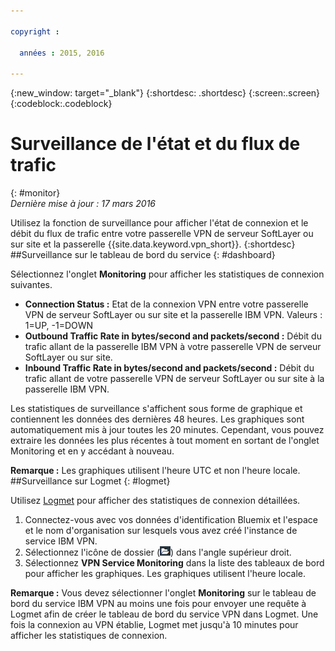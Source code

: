 ```yaml
---

copyright :

  années : 2015, 2016

---
```


{:new_window: target="_blank"}
{:shortdesc: .shortdesc}
{:screen:.screen}
{:codeblock:.codeblock}

# Surveillance de l'état et du flux de trafic
{: #monitor}  
*Dernière mise à jour : 17 mars 2016*  

Utilisez la fonction de surveillance pour afficher l'état de connexion et le débit du flux de trafic entre votre passerelle VPN de serveur SoftLayer ou sur site et la passerelle
{{site.data.keyword.vpn_short}}. 
{:shortdesc}  
##Surveillance sur le tableau de bord du service
{: #dashboard}

Sélectionnez l'onglet **Monitoring** pour afficher les statistiques de connexion suivantes.

* **Connection Status :** Etat de la connexion VPN entre votre passerelle VPN de serveur SoftLayer ou sur site et la passerelle IBM VPN. Valeurs : 1=UP, -1=DOWN 
* **Outbound Traffic Rate in bytes/second and packets/second :** Débit du trafic allant de la passerelle IBM VPN à votre passerelle VPN de serveur SoftLayer ou sur site.  
* **Inbound Traffic Rate in bytes/second and packets/second :** Débit du trafic allant de votre passerelle VPN de serveur SoftLayer ou sur site à la passerelle IBM VPN.  

Les statistiques de surveillance s'affichent sous forme de graphique et contiennent les données des dernières 48 heures. Les graphiques sont automatiquement mis à jour toutes les 20 minutes. Cependant,
vous pouvez extraire les données les plus récentes à tout moment en sortant de l'onglet Monitoring et en y accédant à nouveau.

**Remarque :** Les graphiques utilisent l'heure UTC et non l'heure locale.  
##Surveillance sur Logmet
{: #logmet}

Utilisez [Logmet](https://logmet.{DomainName}) pour afficher des statistiques de connexion détaillées. 

1. Connectez-vous avec vos données d'identification Bluemix et l'espace et le nom d'organisation sur lesquels vous avez créé l'instance de service IBM VPN.  
2. Sélectionnez l'icône de dossier (![](images/folder.png)) dans l'angle supérieur droit.
3. Sélectionnez **VPN Service Monitoring** dans la liste des tableaux de bord pour afficher les graphiques. Les graphiques utilisent l'heure locale.  

**Remarque :** Vous devez sélectionner l'onglet **Monitoring** sur le tableau de bord du service IBM VPN au moins une fois pour envoyer
une requête à Logmet afin de créer le tableau de bord du service VPN dans Logmet. Une fois la connexion au VPN établie, Logmet met jusqu'à 10 minutes pour afficher les statistiques de connexion.


